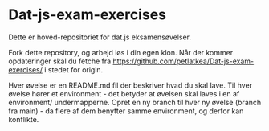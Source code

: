 # Dat-js-exam-exercises
Dette er hoved-repositoriet for dat.js eksamensøvelser.

Fork dette repository, og arbejd løs i din egen klon.
Når der kommer opdateringer skal du fetche fra https://github.com/petlatkea/Dat-js-exam-exercises/ i stedet for origin.

Hver øvelse er en README.md fil der beskriver hvad du skal lave.
Til hver øvelse hører et environment - det betyder at øvelsen skal laves i en af environment/ undermapperne.
Opret en ny branch til hver ny øvelse (branch fra main) - da flere af dem benytter samme environment, og derfor kan konflikte.



